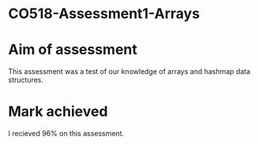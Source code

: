 # CO518-Assessment1-Arrays

<h1> Aim of assessment </h1>
 This assessment was a test of our knowledge of arrays and hashmap data structures.

<h1> Mark achieved </h1>
 I recieved 96% on this assessment.
